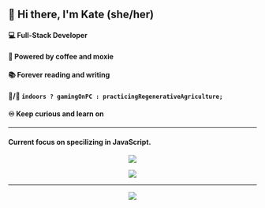 ## :vulcan_salute: Hi there, I'm Kate (she/her) 

#### :computer: Full-Stack Developer
#### :battery: Powered by coffee and moxie 
#### :books: Forever reading and writing
#### :space_invader:/:ear_of_rice: ``` indoors ? gamingOnPC : practicingRegenerativeAgriculture; ```
#### :infinity: Keep curious and learn on

<!-- 	:electron: :atom: -->
<hr/>

#### Current focus on specilizing in JavaScript.

<!-- [![Top Langs](https://github-readme-stats.vercel.app/api/top-langs/?username=KateLockhart&layout=compact)](https://github.com/anuraghazra/github-readme-stats)
 -->
<p align="center">

<!--   <img  src="https://github-readme-stats.vercel.app/api?username=KateLockhart&show_icons=true&icon_color=f7df1e&theme=github_dark&line_height=20&hide_border=true"/> -->

<!-- GitHub Streak Stats -->
 <!-- [![GitHub Streak](https://github-readme-streak-stats.herokuapp.com?user=KateLockhart&theme=github-dark&date_format=M%20j%5B%2C%20Y%5D&fire=DD2727&currStreakNum=DDCD00&sideNums=DDCD00&border=3473DD&ring=3473DD)](https://git.io/streak-stats) -->
  <img src="https://github-readme-streak-stats.herokuapp.com?user=KateLockhart&theme=github-dark&date_format=M%20j%5B%2C%20Y%5D&fire=DD2727&currStreakNum=DDCD00&sideNums=DDCD00&border=3473DD&ring=3473DD" />
</p>

<p align="center">
  <img src="https://github-readme-stats.vercel.app/api/top-langs/?username=KateLockhart&theme=github_dark&layout=compact&hide_border=true"/>
</p>

<hr/>

<p align="center">
<!-- ![Visitor Count](https://profile-counter.glitch.me/KateLockhart/count.svg) -->
  <img src="https://profile-counter.glitch.me/KateLockhart/count.svg" />
</p>
<!-- ![visitors](https://visitor-badge.glitch.me/badge?page_id=KateLockhart&left_color=green&right_color=yellow) -->

<!-- ![Linked In Logo to Redirect to Kate's LinkedIn Profile](http://www.w3.org/2000/svg) -->
<!--
**KateLockhart/KateLockhart** is a ✨ _special_ ✨ repository because its `README.md` (this file) appears on your GitHub profile.

Here are some ideas to get you started:

- 🔭 I’m currently working on ...
- 🌱 I’m currently learning ...
- 👯 I’m looking to collaborate on ...
- 🤔 I’m looking for help with ...
- 💬 Ask me about ...
- 📫 How to reach me: ...
- 😄 Pronouns: ...
- ⚡ Fun fact: ...
-->
